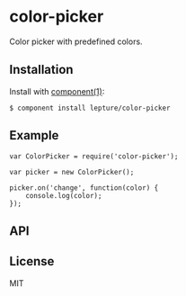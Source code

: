 # color-picker

Color picker with predefined colors.

## Installation

Install with [component(1)](http://component.io):

    $ component install lepture/color-picker


## Example

```
var ColorPicker = require('color-picker');

var picker = new ColorPicker();

picker.on('change', function(color) {
    console.log(color);
});
```

## API




## License

MIT

